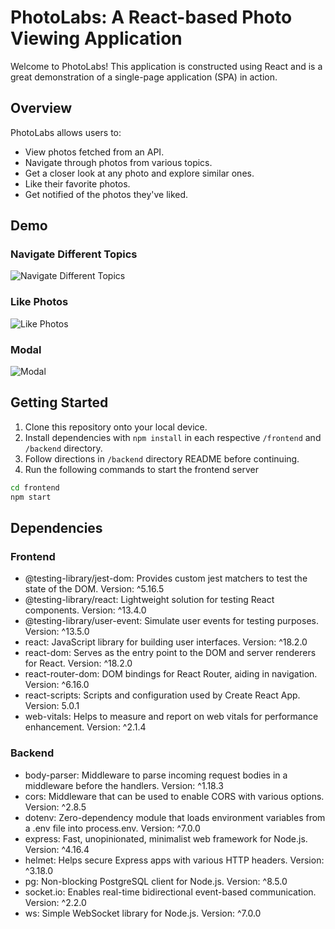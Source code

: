 # PhotoLabs: A React-based Photo Viewing Application
Welcome to PhotoLabs! This application is constructed using React and is a great demonstration of a single-page application (SPA) in action.

## Overview
PhotoLabs allows users to:

* View photos fetched from an API.
* Navigate through photos from various topics.
* Get a closer look at any photo and explore similar ones.
* Like their favorite photos.
* Get notified of the photos they've liked.

## Demo
### Navigate Different Topics
![Navigate Different Topics]()
### Like Photos
![Like Photos]()
### Modal
![Modal]()

## Getting Started
1. Clone this repository onto your local device.
2. Install dependencies with `npm install` in each respective `/frontend` and `/backend` directory.
3. Follow directions in `/backend` directory README before continuing.
4. Run the following commands to start the frontend server 
```sh
cd frontend
npm start
```

## Dependencies

### Frontend
* @testing-library/jest-dom: Provides custom jest matchers to test the state of the DOM.
Version: ^5.16.5
* @testing-library/react: Lightweight solution for testing React components.
Version: ^13.4.0
* @testing-library/user-event: Simulate user events for testing purposes.
Version: ^13.5.0
* react: JavaScript library for building user interfaces.
Version: ^18.2.0
* react-dom: Serves as the entry point to the DOM and server renderers for React.
Version: ^18.2.0
* react-router-dom: DOM bindings for React Router, aiding in navigation.
Version: ^6.16.0
* react-scripts: Scripts and configuration used by Create React App.
Version: 5.0.1
* web-vitals: Helps to measure and report on web vitals for performance enhancement.
Version: ^2.1.4

### Backend
* body-parser: Middleware to parse incoming request bodies in a middleware before the handlers.
Version: ^1.18.3
* cors: Middleware that can be used to enable CORS with various options.
Version: ^2.8.5
* dotenv: Zero-dependency module that loads environment variables from a .env file into process.env.
Version: ^7.0.0
* express: Fast, unopinionated, minimalist web framework for Node.js.
Version: ^4.16.4
* helmet: Helps secure Express apps with various HTTP headers.
Version: ^3.18.0
* pg: Non-blocking PostgreSQL client for Node.js.
Version: ^8.5.0
* socket.io: Enables real-time bidirectional event-based communication.
Version: ^2.2.0
* ws: Simple WebSocket library for Node.js.
Version: ^7.0.0